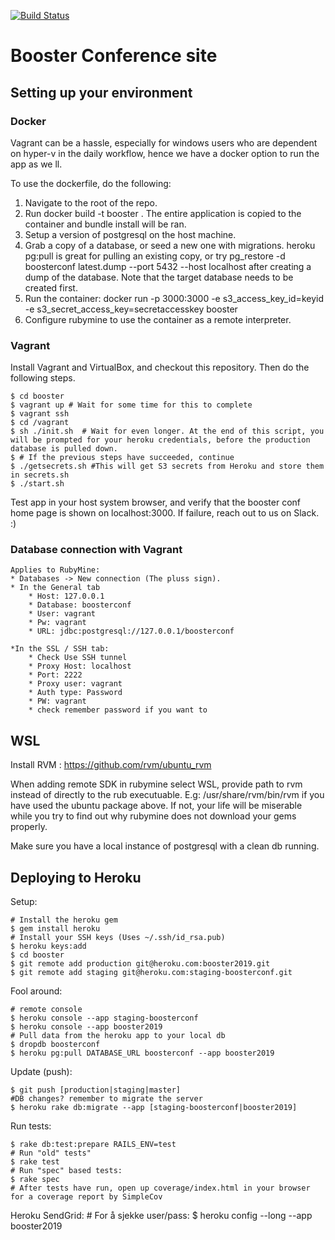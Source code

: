 [![Build Status](https://travis-ci.org/boosterconf/booster.png)](https://travis-ci.org/boosterconf/booster)

# Booster Conference site

## Setting up your environment

### Docker

Vagrant can be a hassle, especially for windows users who are dependent on hyper-v in the daily workflow, hence we have a docker option to run the app as we ll.

To use the dockerfile, do the following:

1. Navigate to the root of the repo.
2. Run docker build -t booster . The entire application is copied to the container and bundle install will be ran.
3. Setup a version of postgresql on the host machine.
4. Grab a copy of a database, or seed a new one with migrations. heroku pg:pull is great for pulling an existing copy, or try pg_restore -d boosterconf latest.dump --port 5432 --host localhost after creating a dump of the database. Note that the target database needs to be created first.
5. Run the container: docker run -p 3000:3000 -e s3_access_key_id=keyid -e s3_secret_access_key=secretaccesskey booster
7. Configure rubymine to use the container as a remote interpreter.

### Vagrant
Install Vagrant and VirtualBox, and checkout this repository. Then do the following steps. 

    $ cd booster
    $ vagrant up # Wait for some time for this to complete
    $ vagrant ssh
    $ cd /vagrant
    $ sh ./init.sh  # Wait for even longer. At the end of this script, you will be prompted for your heroku credentials, before the production database is pulled down.
    $ # If the previous steps have succeeded, continue
    $ ./getsecrets.sh #This will get S3 secrets from Heroku and store them in secrets.sh 
    $ ./start.sh

Test app in your host system browser, and verify that the booster conf home page is shown on localhost:3000. 
If failure, reach out to us on Slack. :)

### Database connection with Vagrant
    Applies to RubyMine:
    * Databases -> New connection (The pluss sign).
    * In the General tab
        * Host: 127.0.0.1
        * Database: boosterconf
        * User: vagrant
        * Pw: vagrant
        * URL: jdbc:postgresql://127.0.0.1/boosterconf
        
    *In the SSL / SSH tab:
        * Check Use SSH tunnel
        * Proxy Host: localhost
        * Port: 2222
        * Proxy user: vagrant
        * Auth type: Password
        * PW: vagrant
        * check remember password if you want to
## WSL

Install RVM : https://github.com/rvm/ubuntu_rvm

When adding remote SDK in rubymine select WSL, provide path to rvm instead of directly to the rub executuable. E.g: /usr/share/rvm/bin/rvm if you have used the ubuntu package above.
If not, your life will be miserable while you try to find out why rubymine does not download your gems properly.

Make sure you have a local instance of postgresql with a clean db running.
## Deploying to Heroku

Setup:

    # Install the heroku gem
    $ gem install heroku
    # Install your SSH keys (Uses ~/.ssh/id_rsa.pub)
    $ heroku keys:add
    $ cd booster
    $ git remote add production git@heroku.com:booster2019.git
    $ git remote add staging git@heroku.com:staging-boosterconf.git

Fool around:

    # remote console
    $ heroku console --app staging-boosterconf
    $ heroku console --app booster2019
    # Pull data from the heroku app to your local db
    $ dropdb boosterconf
    $ heroku pg:pull DATABASE_URL boosterconf --app booster2019

Update (push):

    $ git push [production|staging|master]
    #DB changes? remember to migrate the server
    $ heroku rake db:migrate --app [staging-boosterconf|booster2019]

Run tests:

    $ rake db:test:prepare RAILS_ENV=test
    # Run "old" tests"
    $ rake test
    # Run "spec" based tests: 
    $ rake spec
    # After tests have run, open up coverage/index.html in your browser for a coverage report by SimpleCov

Heroku SendGrid:
    # For å sjekke user/pass:
    $ heroku config --long --app booster2019
